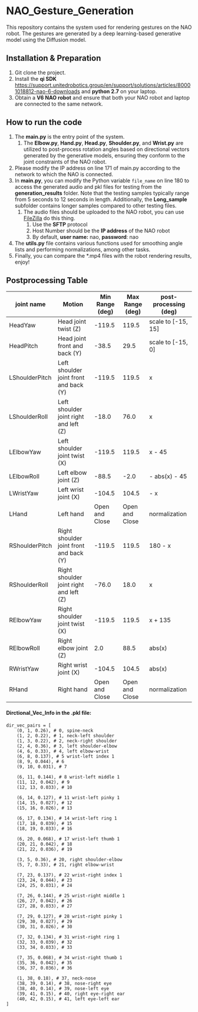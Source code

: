 # NAO_Gesture_Generation
This repository contains the system used for rendering gestures on the NAO robot. The gestures are generated by a deep learning-based generative model using the Diffusion model.



## Installation & Preparation

1. Git clone the project.
2. Install the **qi SDK** https://support.unitedrobotics.group/en/support/solutions/articles/80001018812-nao-6-downloads and **python 2.7** on your laptop.
3. Obtain a **V6 NAO robot** and ensure that both your NAO robot and laptop are connected to the same network.



## How to run the code

1. The **main.py** is the entry point of the system.
   1. The **Elbow.py**, **Hand.py**, **Head.py**, **Shoulder.py**, and **Wrist.py** are utilized to post-process rotation angles based on directional vectors generated by the generative models, ensuring they conform to the joint constraints of the NAO robot.
2. Please modify the IP address on line 171 of main.py according to the network to which the NAO is connected.
3. In **main.py**, you can modify the Python variable `file_name` on line 180 to access the generated audio and pkl files for testing from the **generation_results** folder. Note that the testing samples typically range from 5 seconds to 12 seconds in length. Additionally, the **Long_sample** subfolder contains longer samples compared to other testing files.
   1. The audio files should be uploaded to the NAO robot, you can use [FileZilla](https://filezilla-project.org/) do this thing.
      1. Use the **SFTP** protocol
      2. Host Number should be the **IP address** of the NAO robot
      3. By default, **user name:** nao, **password**: nao
4. The **utils.py** file contains various functions used for smoothing angle lists and performing normalizations, among other tasks.
5. Finally, you can compare the *.mp4 files with the robot rendering results, enjoy!



## Postprocessing Table

| joint name     | Motion                                  | Min Range (deg) | Max Range (deg) | post-processing (deg) |
| -------------- | --------------------------------------- | --------------- | --------------- | --------------------- |
| HeadYaw        | Head joint twist (Z)                    | -119.5          | 119.5           | scale to [-15, 15]    |
| HeadPitch      | Head joint front and back (Y)           | -38.5           | 29.5            | scale to [-15, 0]     |
| LShoulderPitch | Left shoulder joint front and back (Y)  | -119.5          | 119.5           | x                     |
| LShoulderRoll  | Left shoulder joint right and left (Z)  | -18.0           | 76.0            | x                     |
| LElbowYaw      | Left shoulder joint twist (X)           | -119.5          | 119.5           | x - 45                |
| LElbowRoll     | Left elbow joint (Z)                    | -88.5           | -2.0            | - abs(x) - 45         |
| LWristYaw      | Left wrist joint (X)                    | -104.5          | 104.5           | - x                   |
| LHand          | Left hand                               | Open and Close  | Open and Close  | normalization         |
| RShoulderPitch | Right shoulder joint front and back (Y) | -119.5          | 119.5           | 180 - x               |
| RShoulderRoll  | Right shoulder joint right and left (Z) | -76.0           | 18.0            | x                     |
| RElbowYaw      | Right shoulder joint twist (X)          | -119.5          | 119.5           | x + 135               |
| RElbowRoll     | Right elbow joint (Z)                   | 2.0             | 88.5            | abs(x)                |
| RWristYaw      | Right wrist joint (X)                   | -104.5          | 104.5           | abs(x)                |
| RHand          | Right hand                              | Open and Close  | Open and Close  | normalization         |





#### Dirctional_Vec_Info in the .pkl file:

    dir_vec_pairs = [
        (0, 1, 0.26), # 0, spine-neck
        (1, 2, 0.22), # 1, neck-left shoulder
        (1, 3, 0.22), # 2, neck-right shoulder
        (2, 4, 0.36), # 3, left shoulder-elbow
        (4, 6, 0.33), # 4, left elbow-wrist
        (6, 8, 0.137), # 5 wrist-left index 1
        (8, 9, 0.044), # 6
        (9, 10, 0.031), # 7
    
        (6, 11, 0.144), # 8 wrist-left middle 1
        (11, 12, 0.042), # 9
        (12, 13, 0.033), # 10
    
        (6, 14, 0.127), # 11 wrist-left pinky 1
        (14, 15, 0.027), # 12
        (15, 16, 0.026), # 13
    
        (6, 17, 0.134), # 14 wrist-left ring 1
        (17, 18, 0.039), # 15
        (18, 19, 0.033), # 16
    
        (6, 20, 0.068), # 17 wrist-left thumb 1
        (20, 21, 0.042), # 18
        (21, 22, 0.036), # 19
    
        (3, 5, 0.36), # 20, right shoulder-elbow
        (5, 7, 0.33), # 21, right elbow-wrist
    
        (7, 23, 0.137), # 22 wrist-right index 1
        (23, 24, 0.044), # 23
        (24, 25, 0.031), # 24
    
        (7, 26, 0.144), # 25 wrist-right middle 1
        (26, 27, 0.042), # 26
        (27, 28, 0.033), # 27
    
        (7, 29, 0.127), # 28 wrist-right pinky 1
        (29, 30, 0.027), # 29
        (30, 31, 0.026), # 30
    
        (7, 32, 0.134), # 31 wrist-right ring 1
        (32, 33, 0.039), # 32
        (33, 34, 0.033), # 33
    
        (7, 35, 0.068), # 34 wrist-right thumb 1
        (35, 36, 0.042), # 35
        (36, 37, 0.036), # 36
    
        (1, 38, 0.18), # 37, neck-nose
        (38, 39, 0.14), # 38, nose-right eye
        (38, 40, 0.14), # 39, nose-left eye
        (39, 41, 0.15), # 40, right eye-right ear
        (40, 42, 0.15), # 41, left eye-left ear
    ]

